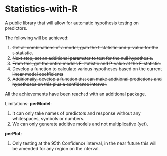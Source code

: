 # Statistics-with-R
A public library that will allow for automatic hypothesis testing on predictors.

The following will be achieved:
1. ~~Get all combinations of a model, grab the t-statistic and p-value for the t-statistic.~~
2. ~~Next step, set an additional parameter to test for the null hypothesis.~~
3. ~~From this, get the entire models F-statistic and P-value at the F-statistic.~~
4. ~~Develop a function to calculate various hypotheses based on the current linear model coefficients~~
5. ~~Additionally, develop a function that can make additional predictions and hypotheses on this plus a confidence interval.~~

All the achievements have been reached with an additional package.

Limitations:
**perModel**:
1. It can only take names of predictors and response without any whitespaces, symbols or numbers.
2. We can only generate additive models and not multiplicative (yet).

**perPlot**:
1. Only testing at the 95th Confidence interval, in the near future this will be amended for any region on the interval.

